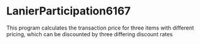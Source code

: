 # LanierParticipation6167
This program calculates the transaction price for three items with different pricing, which can be discounted by three differing discount rates
